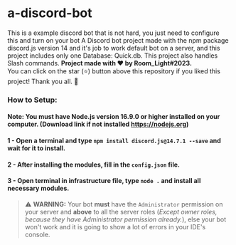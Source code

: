 # a-discord-bot
This is a example discord bot that is not hard, you just need to configure this and turn on your bot
A Discord bot project made with the npm package discord.js version 14 and it's job to work default bot on a server, and this project includes only one Database: Quick.db. This project also handles Slash commands. **Project made with ❤ by Room_Light#2023.**<br>
You can click on the star (⭐️) button above this repository if you liked this project! Thank you all. 🙏

### How to Setup:


#### Note: You must have Node.js version 16.9.0 or higher installed on your computer. (Download link if not installed https://nodejs.org)

#### 1 - Open a terminal and type `npm install discord.js@14.7.1 --save` and wait for it to install.

#### 2 - After installing the modules, fill in the `config.json` file.

#### 3 - Open terminal in infrastructure file, type `node .` and install all necessary modules.

> ⚠️ **WARNING:** Your bot **must** have the `Administrator` permission on your server and **above** to all the server roles (*Except owner roles, because they have Administrator permission already.*), else your bot won't work and it is going to show a lot of errors in your IDE's console.

